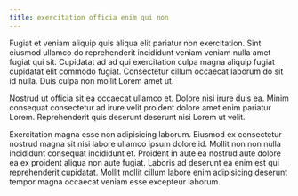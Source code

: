 ```yaml
---
title: exercitation officia enim qui non
---
```


Fugiat et veniam aliquip quis aliqua elit pariatur non exercitation. Sint eiusmod ullamco do reprehenderit incididunt veniam veniam nulla amet fugiat qui sit. Cupidatat ad ad qui exercitation culpa magna aliquip fugiat cupidatat elit commodo fugiat. Consectetur cillum occaecat laborum do sit id nulla. Duis culpa non mollit Lorem amet ut.

Nostrud ut officia sit ea occaecat ullamco et. Dolore nisi irure duis ea. Minim consequat consectetur ad irure velit proident dolore amet enim pariatur Lorem. Reprehenderit quis deserunt deserunt nisi Lorem ut velit.

Exercitation magna esse non adipisicing laborum. Eiusmod ex consectetur nostrud magna sit nisi labore ullamco ipsum dolore id. Mollit non non nulla incididunt consequat incididunt et. Proident in aute ea nostrud aute dolore ea ex proident aliqua non aute fugiat. Laboris ad deserunt ea enim est qui reprehenderit cupidatat. Mollit mollit cillum labore enim adipisicing deserunt tempor magna occaecat veniam esse excepteur laborum.
